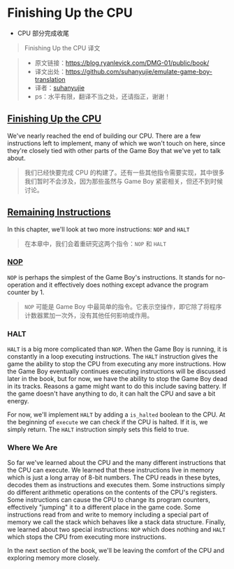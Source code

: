 # Finishing Up the CPU
* CPU 部分完成收尾
>Finishing Up the CPU 译文

>* 原文链接：https://blog.ryanlevick.com/DMG-01/public/book/
>* 译文出处：https://github.com/suhanyujie/emulate-game-boy-translation
>* 译者：[suhanyujie](https://github.com/suhanyujie)
>* ps：水平有限，翻译不当之处，还请指正，谢谢！

## [Finishing Up the CPU](#finishing-up-the-cpu)

We've nearly reached the end of building our CPU. There are a few instructions left to implement, many of which we won't touch on here, since they're closely tied with other parts of the Game Boy that we've yet to talk about.
>我们已经快要完成 CPU 的构建了。还有一些其他指令需要实现，其中很多我们暂时不会涉及，因为那些虽然与 Game Boy 紧密相关，但还不到时候讨论。

## [Remaining Instructions](#remaining-instructions)

In this chapter, we'll look at two more instructions: `NOP` and `HALT`
>在本章中，我们会着重研究这两个指令：`NOP` 和 `HALT`

### [NOP](#nop)

`NOP` is perhaps the simplest of the Game Boy's instructions. It stands for no-operation and it effectively does nothing except advance the program counter by 1.
>`NOP` 可能是 Game Boy 中最简单的指令。它表示空操作，即它除了将程序计数器累加一次外，没有其他任何影响或作用。

### HALT

`HALT` is a big more complicated than `NOP`. When the Game Boy is running, it is constantly in a loop executing instructions. The `HALT` instruction gives the game the ability to stop the CPU from executing any more instructions. How the Game Boy eventually continues executing instructions will be discussed later in the book, but for now, we have the ability to stop the Game Boy dead in its tracks. Reasons a game might want to do this include saving battery. If the game doesn't have anything to do, it can halt the CPU and save a bit energy.

For now, we'll implement `HALT` by adding a `is_halted` boolean to the CPU. At the beginning of `execute` we can check if the CPU is halted. If it is, we simply return. The `HALT` instruction simply sets this field to true.

### Where We Are

So far we've learned about the CPU and the many different instructions that the CPU can execute. We learned that these instructions live in memory which is just a long array of 8-bit numbers. The CPU reads in these bytes, decodes them as instructions and executes them. Some instructions simply do different arithmetic operations on the contents of the CPU's registers. Some instructions can cause the CPU to change its program counters, effectively "jumping" it to a different place in the game code. Some instructions read from and write to memory including a special part of memory we call the stack which behaves like a stack data structure. Finally, we learned about two special instructions: `NOP` which does nothing and `HALT` which stops the CPU from executing more instructions.

In the next section of the book, we'll be leaving the comfort of the CPU and exploring memory more closely.
